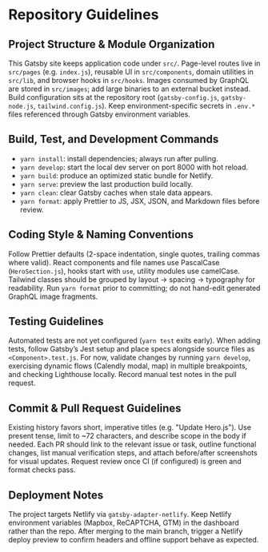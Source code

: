 # Repository Guidelines

## Project Structure & Module Organization
This Gatsby site keeps application code under `src/`. Page-level routes live in `src/pages` (e.g. `index.js`), reusable UI in `src/components`, domain utilities in `src/lib`, and browser hooks in `src/hooks`. Images consumed by GraphQL are stored in `src/images`; add large binaries to an external bucket instead. Build configuration sits at the repository root (`gatsby-config.js`, `gatsby-node.js`, `tailwind.config.js`). Keep environment-specific secrets in `.env.*` files referenced through Gatsby environment variables.

## Build, Test, and Development Commands
- `yarn install`: install dependencies; always run after pulling.
- `yarn develop`: start the local dev server on port 8000 with hot reload.
- `yarn build`: produce an optimized static bundle for Netlify.
- `yarn serve`: preview the last production build locally.
- `yarn clean`: clear Gatsby caches when stale data appears.
- `yarn format`: apply Prettier to JS, JSX, JSON, and Markdown files before review.

## Coding Style & Naming Conventions
Follow Prettier defaults (2-space indentation, single quotes, trailing commas where valid). React components and file names use PascalCase (`HeroSection.js`), hooks start with `use`, utility modules use camelCase. Tailwind classes should be grouped by layout → spacing → typography for readability. Run `yarn format` prior to committing; do not hand-edit generated GraphQL image fragments.

## Testing Guidelines
Automated tests are not yet configured (`yarn test` exits early). When adding tests, follow Gatsby’s Jest setup and place specs alongside source files as `<Component>.test.js`. For now, validate changes by running `yarn develop`, exercising dynamic flows (Calendly modal, map) in multiple breakpoints, and checking Lighthouse locally. Record manual test notes in the pull request.

## Commit & Pull Request Guidelines
Existing history favors short, imperative titles (e.g. "Update Hero.js"). Use present tense, limit to ~72 characters, and describe scope in the body if needed. Each PR should link to the relevant issue or task, outline functional changes, list manual verification steps, and attach before/after screenshots for visual updates. Request review once CI (if configured) is green and format checks pass.

## Deployment Notes
The project targets Netlify via `gatsby-adapter-netlify`. Keep Netlify environment variables (Mapbox, ReCAPTCHA, GTM) in the dashboard rather than the repo. After merging to the main branch, trigger a Netlify deploy preview to confirm headers and offline support behave as expected.
